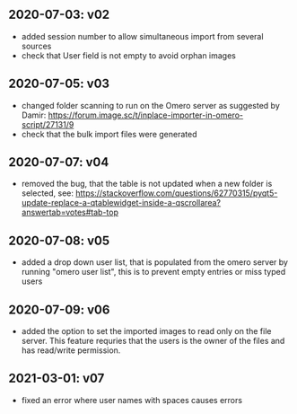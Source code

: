 ## 2020-07-03: v02

* added session number to allow simultaneous import from several sources
* check that User field is not empty to avoid orphan images

## 2020-07-05: v03
* changed folder scanning to run on the Omero server as suggested by Damir:
  https://forum.image.sc/t/inplace-importer-in-omero-script/27131/9
* check that the bulk import files were generated

## 2020-07-07: v04
* removed the bug, that the table is not updated when a new folder is selected, see:
  https://stackoverflow.com/questions/62770315/pyqt5-update-replace-a-qtablewidget-inside-a-qscrollarea?answertab=votes#tab-top

## 2020-07-08: v05
* added a drop down user list, that is populated from the omero server by running "omero user list", this is to prevent empty entries or miss typed users

## 2020-07-09: v06
* added the option to set the imported images to read only on the file server. This feature requries that the users is the owner of the files and has read/write permission.

## 2021-03-01: v07
* fixed an error where user names with spaces causes errors
